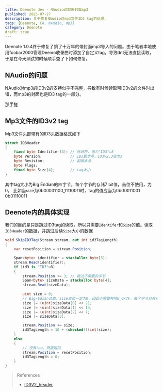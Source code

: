 ```yaml
---
title: Deenote dev - NAudio读取带封面mp3
published: 2025-07-27
description: 关于修复NAudio对mp3文件ID3 tag的处理.
tags: [Deenote, C#, NAudio, mp3]
category: Deenote
draft: true
---
```


Deenote 1.0.4终于修复了鸽了十万年的带封面mp3导入的问题。由于笔者本地使用foobar2000管理Deemo收录曲时添加了自定义tag，导致dnt无法直接读取，于是在今天测试的时候顺手查了下如何修复。

## NAudio的问题

NAudio对mp3的ID3v2的支持似乎不完整，导致有时候读取带ID3v2的文件时出错，而mp3的封面也是ID3 tag的一部分。

那手搓

## Mp3文件的ID3v2 tag

Mp3文件头部带有的ID3头数据格式如下
``` csharp
struct ID3Header
{
    fixed byte Identifier[3]; // 标识符，值为"ID3"u8
    byte Version;             // ID3版本号，ID3V2.3值为3
    byte Revision;            // 副版本号
    byte Flags;
    fixed byte Size[4];       // tag大小
}
```

其中tag大小为Big Endian的四字节，每个字节的存储7 bit值，首位不使用，为0。
比如当size为0b00001100_11110011时，tag的值应当为0b00011001 0b01110011



## Deenote内的具体实现

我们的目的是只是跳过ID3tag的读取，所以只需要`Identifer`和`Size`的值。读取`ID3Header`的数据，并跳过后续`Size`大小的数据

``` csharp
void SkipID3Tag(Stream stream, out int id3TagLength)
{
    var resetPosition = stream.Position;

    Span<byte> identifier = stackalloc byte[3];
    stream.Read(identifier);
    if (id3 is "ID3"u8)
    {
        stream.Position += 3; // 跳过不需要的字节
        Span<byte> sizeData = stackalloc byte[4];
        stream.Read(sizeData);
        
        uint size = 0;
        // Big-Edian读取，size首位一定为0，因此不需要特地& 0x7F，每个字节只有7bits值，因此左移7的倍数
        size |= (uint)sizeData[0] << 21;
        size |= (uint)sizeData[1] << 14;
        size |= (uint)sizeData[2] << 7;
        size |= sizeData[3];

        stream.Position += size;
        id3TagLength = 10 + (checked)((int)size);
    }
    else
    {
        // 没有tag，直接返回
        stream.Position = resetPosition;
        id3TagLength = 0;
    }
}
```

> References
> - [ID3V2_header](https://id3.org/id3v2.3.0#ID3v2_header)